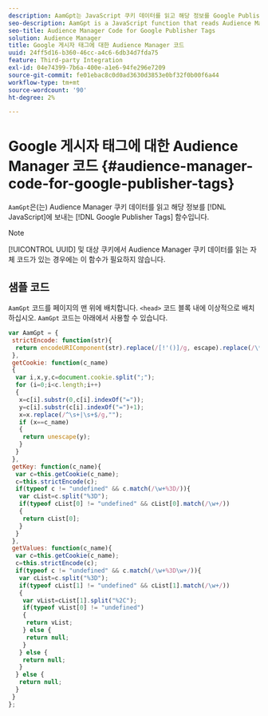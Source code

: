 ```yaml
---
description: AamGpt는 JavaScript 쿠키 데이터를 읽고 해당 정보를 Google Publisher Tags로 전송하는 Audience Manager 함수입니다.
seo-description: AamGpt is a JavaScript function that reads Audience Manager cookie data and sends that information to Google Publisher Tags.
seo-title: Audience Manager Code for Google Publisher Tags
solution: Audience Manager
title: Google 게시자 태그에 대한 Audience Manager 코드
uuid: 24ff5d16-b360-46cc-a4c6-6db34d7fda75
feature: Third-party Integration
exl-id: 04e74399-7b6a-400e-a1e6-94fe296e7209
source-git-commit: fe01ebac8c0d0ad3630d3853e0bf32f0b00f6a44
workflow-type: tm+mt
source-wordcount: '90'
ht-degree: 2%

---
```


# Google 게시자 태그에 대한 Audience Manager 코드 {#audience-manager-code-for-google-publisher-tags}

`AamGpt`은(는) Audience Manager 쿠키 데이터를 읽고 해당 정보를 [!DNL JavaScript]에 보내는 [!DNL Google Publisher Tags] 함수입니다.

>[!NOTE]
>
>[!UICONTROL UUID] 및 대상 쿠키에서 Audience Manager 쿠키 데이터를 읽는 자체 코드가 있는 경우에는 이 함수가 필요하지 않습니다.

## 샘플 코드

`AamGpt` 코드를 페이지의 맨 위에 배치합니다. `<head>` 코드 블록 내에 이상적으로 배치하십시오. `AamGpt` 코드는 아래에서 사용할 수 있습니다.

```js
var AamGpt = {  
 strictEncode: function(str){ 
  return encodeURIComponent(str).replace(/[!'()]/g, escape).replace(/\*/g, "%2A"); 
 }, 
 getCookie: function(c_name) 
 { 
  var i,x,y,c=document.cookie.split(";"); 
  for (i=0;i<c.length;i++) 
  { 
   x=c[i].substr(0,c[i].indexOf("=")); 
   y=c[i].substr(c[i].indexOf("=")+1); 
   x=x.replace(/^\s+|\s+$/g,""); 
   if (x==c_name) 
   { 
    return unescape(y); 
   } 
  } 
 }, 
 getKey: function(c_name){ 
  var c=this.getCookie(c_name); 
  c=this.strictEncode(c); 
  if(typeof c != "undefined" && c.match(/\w+%3D/)){ 
   var cList=c.split("%3D"); 
   if(typeof cList[0] != "undefined" && cList[0].match(/\w+/)) 
   { 
    return cList[0]; 
   } 
  }  
 }, 
 getValues: function(c_name){ 
  var c=this.getCookie(c_name); 
  c=this.strictEncode(c); 
  if(typeof c != "undefined" && c.match(/\w+%3D\w+/)){ 
   var cList=c.split("%3D"); 
   if(typeof cList[1] != "undefined" && cList[1].match(/\w+/)) 
   { 
    var vList=cList[1].split("%2C"); 
    if(typeof vList[0] != "undefined") 
    { 
     return vList; 
    } else { 
     return null; 
    }    
   } else { 
    return null; 
   } 
  } else { 
   return null; 
  } 
 } 
};
```
